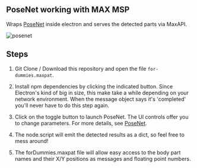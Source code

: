 ## PoseNet working with MAX MSP
Wraps [PoseNet](https://github.com/tensorflow/tfjs-models/tree/master/posenet) inside electron and serves the detected parts via MaxAPI.

![posenet](https://user-images.githubusercontent.com/14039540/48412987-9029e280-e789-11e8-86a0-03c94a06ab13.gif)

## Steps
1. Git Clone / Download this repository and open the file `for-dummies.maxpat`.

2. Install npm dependencies by clicking the indicated button. Since Electron's kind of big in size, this make take a while depending on your network environment. When the message object says it's 'completed' you'll never have to do this step again.

2. Click on the toggle button to launch PoseNet. The UI controls offer you to change parameters. For more details, see [PoseNet](https://github.com/tensorflow/tfjs-models/tree/master/posenet).

3. The node.script will emit the detected results as a dict, so feel free to mess around!

4. The forDummies.maxpat file will allow easy access to the body part names and their X/Y positions as messages and floating point numbers.
